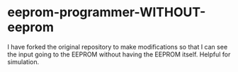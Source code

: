 # eeprom-programmer-WITHOUT-eeprom
I have forked the original repository to make modifications so that I can see the input going to the EEPROM without having the EEPROM itself.
Helpful for simulation.
